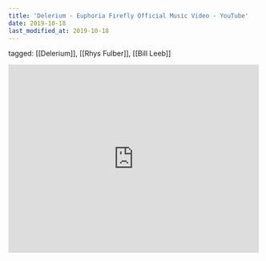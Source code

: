```yaml
---
title: 'Delerium - Euphoria Firefly Official Music Video - YouTube'
date: 2019-10-18
last_modified_at: 2019-10-18
---
```

tagged: [[Delerium]], [[Rhys Fulber]], [[Bill Leeb]]
<iframe allow="accelerometer; autoplay; clipboard-write; encrypted-media; gyroscope; picture-in-picture" allowfullscreen="" frameborder="0" height="375" id="youtube_iframe" src="https://www.youtube.com/embed/36Uv2RvwMj8?feature=oembed&amp;enablejsapi=1&amp;origin=https://safe.txmblr.com&amp;wmode=opaque" width="500"></iframe>
